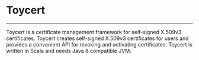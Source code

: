 # Toycert
---
Toycert is a certificate management framework for self-signed X.509v3 certificates. Toycert creates self-signed X.509v3 certificates for users and provides a convenient API for revoking and activating certificates. Toycert is written in Scala and needs Java 8 compatible JVM.




